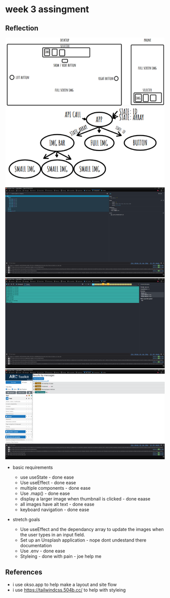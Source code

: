 # week 3 assingment

## Reflection

<img src="image-1.png" alt="phone & desktop"/>
<img src="image-2.png" alt="site flow"/>
<img src="image-3.png" alt="react toolkit components"/>
<img src="image-4.png" alt="react toolkit profiler"/>
<img src="image-5.png" alt="acr toolkit"/>

- basic requirements

  - use useState - done ease
  - Use useEffect - done ease
  - multiple components - done ease
  - Use .map() - done ease
  - display a larger image when thumbnail is clicked - done eaase
  - all images have alt text - done ease
  - keyboard navigation - done ease

- stretch goals
  - Use useEffect and the dependancy array to update the images when the user types in an input field.
  - Set up an Unsplash application - nope dont undestand there documentation
  - Use .env - done ease
  - Styleing - done with pain - joe help me

## References

- i use okso.app to help make a layout and site flow
- i use https://tailwindcss.504b.cc/ to help with styleing
